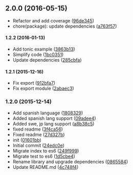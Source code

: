 ## 2.0.0 (2016-05-15)

* Refactor and add coverage ([96de345](https://github.com/lgaticaq/diceware-generator/commit/96de345))
* chore(package): update dependencies ([a763f57](https://github.com/lgaticaq/diceware-generator/commit/a763f57))

#### 1.2.2 (2016-01-13)

* Add tonic example ([3863b13](https://github.com/lgaticaq/diceware-generator/commit/3863b13))
* Simplify code ([1bc0351](https://github.com/lgaticaq/diceware-generator/commit/1bc0351))
* Update dependencies ([285cbfa](https://github.com/lgaticaq/diceware-generator/commit/285cbfa))

#### 1.2.1 (2015-12-16)

* Fix export ([912bfa7](https://github.com/lgaticaq/diceware-generator/commit/912bfa7))
* Fix export module ([2abaec3](https://github.com/lgaticaq/diceware-generator/commit/2abaec3))

### 1.2.0 (2015-12-14)

* Add spanish language ([1808329](https://github.com/lgaticaq/diceware-generator/commit/1808329))
* Added spanish lang support ([09adee4](https://github.com/lgaticaq/diceware-generator/commit/09adee4))
* Added swe, jp lang support ([a8b38c5](https://github.com/lgaticaq/diceware-generator/commit/a8b38c5))
* fixed readme ([3f4ca56](https://github.com/lgaticaq/diceware-generator/commit/3f4ca56))
* Fixed readme ([27d327b](https://github.com/lgaticaq/diceware-generator/commit/27d327b))
* init ([01601bb](https://github.com/lgaticaq/diceware-generator/commit/01601bb))
* Initial commit ([24edc0e](https://github.com/lgaticaq/diceware-generator/commit/24edc0e))
* Migrate index to es6 ([249f999](https://github.com/lgaticaq/diceware-generator/commit/249f999))
* Migrate test to es6 ([1d5cbe4](https://github.com/lgaticaq/diceware-generator/commit/1d5cbe4))
* Rename library and upgrade dependencies ([0865584](https://github.com/lgaticaq/diceware-generator/commit/0865584))
* Update README.md ([4c748f4](https://github.com/lgaticaq/diceware-generator/commit/4c748f4))
